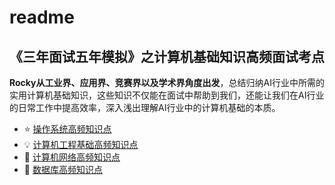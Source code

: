 # readme
《三年面试五年模拟》之计算机基础知识高频面试考点
------------------------

**Rocky从工业界、应用界、竞赛界以及学术界角度出发**，总结归纳AI行业中所需的实用计算机基础知识，这些知识不仅能在面试中帮助到我们，还能让我们在AI行业的日常工作中提高效率，深入浅出理解AI行业中的计算机基础的本质。

*   :star: [操作系统高频知识点](%E6%93%8D%E4%BD%9C%E7%B3%BB%E7%BB%9F%E9%AB%98%E9%A2%91%E7%9F%A5%E8%AF%86%E7%82%B9.md)
*   :bulb: [计算机工程基础高频知识点](%E8%AE%A1%E7%AE%97%E6%9C%BA%E5%B7%A5%E7%A8%8B%E5%9F%BA%E7%A1%80%E9%AB%98%E9%A2%91%E7%9F%A5%E8%AF%86%E7%82%B9.md)
*   :rocket: [计算机网络高频知识点](%E8%AE%A1%E7%AE%97%E6%9C%BA%E7%BD%91%E7%BB%9C%E9%AB%98%E9%A2%91%E7%9F%A5%E8%AF%86%E7%82%B9.md)
*   :eyes: [数据库高频知识点](%E6%95%B0%E6%8D%AE%E5%BA%93%E9%AB%98%E9%A2%91%E7%9F%A5%E8%AF%86%E7%82%B9.md)